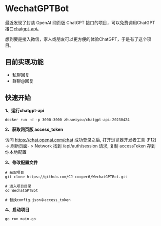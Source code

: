 # WechatGPTBot

最近发现了封装 OpenAI 网页版 ChatGPT 接口的项目，可以免费调用ChatGPT接口[chatgpt-api](https://github.com/zhuweiyou/chatgpt-api)。

想到要是接入微信，家人或朋友可以更方便的体验ChatGPT，于是有了这个项目。

## 目前实现功能

+ 私聊回复
+ 群聊@回复


## 快速开始
**1、运行chatgpt-api**
````
docker run -d -p 3000:3000 zhuweiyou/chatgpt-api:20230424
````
**2、获取网页版 access_token**

访问 https://chat.openai.com/chat 成功登录之后, 打开浏览器开发者工具 (F12) -> 刷新页面- > Network 找到 /api/auth/session 请求, 复制 accessToken 存到你本地配置

**3、修改配置文件**
````
# 获取项目
git clone https://github.com/CJ-cooper6/WechatGPTBot.git

# 进入项目目录
cd WechatGPTBot

# 替换config.json中access_token

````
**4、启动项目**

````
go run main.go
````
